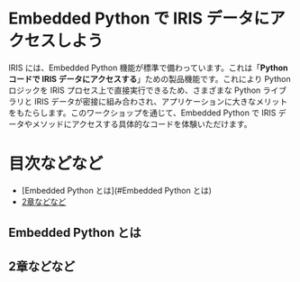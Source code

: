 # Embedded Python で IRIS データにアクセスしよう

IRIS には、Embedded Python 機能が標準で備わっています。これは「**Python コードで IRIS データにアクセスする**」ための製品機能です。これにより Python ロジックを IRIS プロセス上で直接実行できるため、さまざまな Python ライブラリと IRIS データが密接に組み合わされ、アプリケーションに大きなメリットをもたらします。このワークショップを通じて、Embedded Python で IRIS データやメソッドにアクセスする具体的なコードを体験いただけます。

# 目次などなど

- [Embedded Python とは](#Embedded Python とは)
- [2章などなど](#2章などなど)

## Embedded Python とは

## 2章などなど

